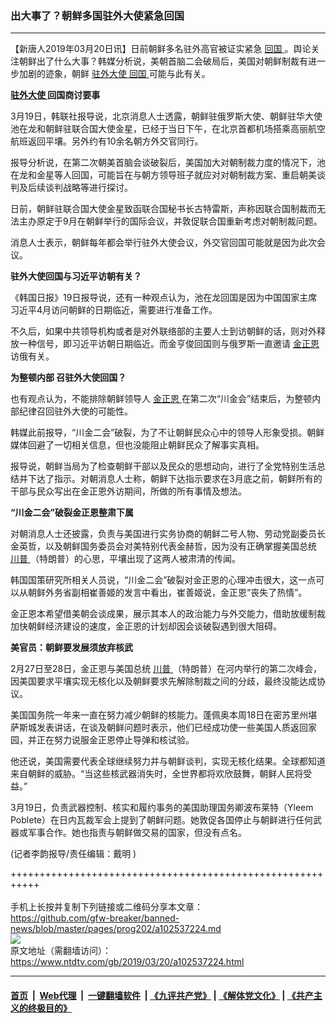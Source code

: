 ### 出大事了？朝鲜多国驻外大使紧急回国
------------------------

<div class="post_content" itemprop="articleBody">
 <p>
  【新唐人2019年03月20日讯】日前朝鲜多名驻外高官被证实紧急
  <a href="https://www.ntdtv.com/gb/回国.htm">
   回国
  </a>
  。舆论关注朝鲜出了什么大事？韩媒分析说，美朝首脑二会破局后，美国对朝鲜制裁有进一步加剧的迹象，朝鲜
  <a href="https://www.ntdtv.com/gb/驻外大使.htm">
   驻外大使
  </a>
  <a href="https://www.ntdtv.com/gb/回国.htm">
   回国
  </a>
  可能与此有关。
 </p>
 <p>
  <strong>
   <a href="https://www.ntdtv.com/gb/驻外大使.htm">
    驻外大使
   </a>
   回国商讨要事
  </strong>
 </p>
 <p>
  3月19日，韩联社报导说，北京消息人士透露，朝鲜驻俄罗斯大使、朝鲜驻华大使池在龙和朝鲜驻联合国大使金星，已经于当日下午，在北京首都机场搭乘高丽航空航班返回平壤。另外约有10余名朝方外交官同行。
 </p>
 <p>
  报导分析说，在第二次朝美首脑会谈破裂后，美国加大对朝制裁力度的情况下，池在龙和金星等人回国，可能旨在与朝方领导班子就应对对朝制裁方案、重启朝美谈判及后续谈判战略等进行探讨。
 </p>
 <p>
  日前，朝鲜驻联合国大使金星致函联合国秘书长古特雷斯，声称因联合国制裁而无法主办原定于9月在朝鲜举行的国际会议，并敦促联合国重新考虑对朝制裁问题。
 </p>
 <p>
  消息人士表示，朝鲜每年都会举行驻外大使会议，外交官回国可能就是因为此次会议。
 </p>
 <p>
  <strong>
   驻外大使回国与习近平访朝有关？
  </strong>
 </p>
 <p>
  《韩国日报》19日报导说，还有一种观点认为，池在龙回国是因为中国国家主席习近平4月访问朝鲜的日期临近，需要进行准备工作。
 </p>
 <p>
  不久后，如果中共领导机构或者是对外联络部的主要人士到访朝鲜的话，则对外释放一种信号，即习近平访朝日期临近。而金亨俊回国则与俄罗斯一直邀请
  <a href="https://www.ntdtv.com/gb/金正恩.htm">
   金正恩
  </a>
  访俄有关。
 </p>
 <p>
  <strong>
   为整顿内部 召驻外大使回国？
  </strong>
 </p>
 <p>
  也有观点认为，不能排除朝鲜领导人
  <a href="https://www.ntdtv.com/gb/金正恩.htm">
   金正恩
  </a>
  在第二次“川金会”结束后，为整顿内部纪律召回驻外大使的可能性。
 </p>
 <p>
  韩媒此前报导，“川金二会”破裂，为了不让朝鲜民众心中的领导人形象受损。朝鲜媒体回避了一切相关信息，但也没能阻止朝鲜民众了解事实真相。
 </p>
 <p>
  报导说，朝鲜当局为了检查朝鲜干部以及民众的思想动向，进行了全党特别生活总结并下达了指示。对朝消息人士称，朝鲜下达指示要求在3月底之前，朝鲜所有的干部与民众写出在金正恩外访期间，所做的所有事情及想法。
 </p>
 <p>
  <strong>
   “川金二会”破裂金正恩整肃下属
  </strong>
 </p>
 <p>
  对朝消息人士还披露，负责与美国进行实务协商的朝鲜二号人物、劳动党副委员长金英哲，以及朝鲜国务委员会对美特别代表金赫哲，因为没有正确掌握美国总统
  <a href="https://www.ntdtv.com/gb/川普.htm">
   川普
  </a>
  （特朗普）的心思，平壤出现了这两人被肃清的传闻。
 </p>
 <p>
  韩国国策研究所相关人员说，“川金二会”破裂对金正恩的心理冲击很大，这一点可以从朝鲜外务省副相崔善姬的发言中看出，崔善姬说，金正恩“丧失了热情”。
 </p>
 <p>
  金正恩本希望借美朝会谈成果，展示其本人的政治能力与外交能力，借助放缓制裁加快朝鲜经济建设的速度，金正恩的计划却因会谈破裂遇到很大阻碍。
 </p>
 <p>
  <strong>
   美官员：朝鲜要发展须放弃核武
  </strong>
 </p>
 <p>
  2月27日至28日，金正恩与美国总统
  <a href="https://www.ntdtv.com/gb/川普.htm">
   川普
  </a>
  （特朗普）在河内举行的第二次峰会，因美国要求平壤实现无核化以及朝鲜要求先解除制裁之间的分歧，最终没能达成协议。
 </p>
 <p>
  美国国务院一年来一直在努力减少朝鲜的核能力。蓬佩奥本周18日在密苏里州堪萨斯城发表讲话，在谈及朝鲜问题时表示，他们已经成功使一些美国人质返回家园，并正在努力说服金正恩停止导弹和核试验。
 </p>
 <p>
  他还说，美国需要代表全球继续努力并与朝鲜谈判，实现无核化结果。全球都知道来自朝鲜的威胁。“当这些核武器消失时，全世界都将欢欣鼓舞，朝鲜人民将受益。”
 </p>
 <p>
  3月19日，负责武器控制、核实和履约事务的美国助理国务卿波布莱特（Yleem Poblete）在日内瓦裁军会上提到了朝鲜问题。她敦促各国停止与朝鲜进行任何武器或军事合作。她也指责与朝鲜做交易的国家，但没有点名。
 </p>
 <p>
  (记者李韵报导/责任编辑：戴明 )
 </p>
 <div class="single_ad">
 </div>
</div>

+++++++++++++++++++++++++++++++++++++++++++++++++++++++++++<br/><br/>
手机上长按并复制下列链接或二维码分享本文章：<br/>
https://github.com/gfw-breaker/banned-news/blob/master/pages/prog202/a102537224.md <br/>
<a href='https://github.com/gfw-breaker/banned-news/blob/master/pages/prog202/a102537224.md'><img src='https://github.com/gfw-breaker/banned-news/blob/master/pages/prog202/a102537224.md.png'/></a> <br/>
原文地址（需翻墙访问）：https://www.ntdtv.com/gb/2019/03/20/a102537224.html


------------------------
#### [首页](https://github.com/gfw-breaker/banned-news/blob/master/README.md) &nbsp;|&nbsp; [Web代理](https://github.com/labour-camp/helloworld) &nbsp;|&nbsp; [一键翻墙软件](https://github.com/gfw-breaker/nogfw/blob/master/README.md) &nbsp;| [《九评共产党》](https://github.com/gfw-breaker/9ping.md/blob/master/README.md#九评之一评共产党是什么) | [《解体党文化》](https://github.com/gfw-breaker/jtdwh.md/blob/master/README.md) | [《共产主义的终极目的》](https://github.com/gfw-breaker/gczydzjmd.md/blob/master/README.md)

